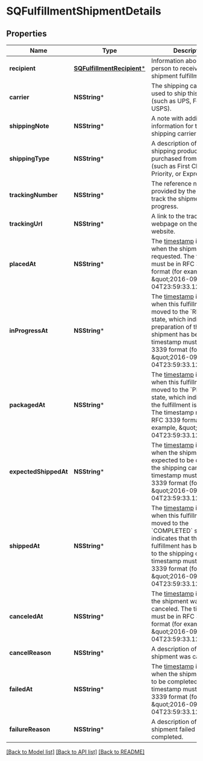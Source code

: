 # SQFulfillmentShipmentDetails

## Properties
Name | Type | Description | Notes
------------ | ------------- | ------------- | -------------
**recipient** | [**SQFulfillmentRecipient***](SQFulfillmentRecipient.md) | Information about the person to receive this shipment fulfillment. | [optional] 
**carrier** | **NSString*** | The shipping carrier being used to ship this fulfillment (such as UPS, FedEx, or USPS). | [optional] 
**shippingNote** | **NSString*** | A note with additional information for the shipping carrier. | [optional] 
**shippingType** | **NSString*** | A description of the type of shipping product purchased from the carrier (such as First Class, Priority, or Express). | [optional] 
**trackingNumber** | **NSString*** | The reference number provided by the carrier to track the shipment&#39;s progress. | [optional] 
**trackingUrl** | **NSString*** | A link to the tracking webpage on the carrier&#39;s website. | [optional] 
**placedAt** | **NSString*** | The [timestamp](https://developer.squareup.com/docs/build-basics/working-with-dates) indicating when the shipment was requested. The timestamp must be in RFC 3339 format (for example, \&quot;2016-09-04T23:59:33.123Z\&quot;). | [optional] 
**inProgressAt** | **NSString*** | The [timestamp](https://developer.squareup.com/docs/build-basics/working-with-dates) indicating when this fulfillment was moved to the &#x60;RESERVED&#x60; state, which  indicates that preparation of this shipment has begun. The timestamp must be in RFC 3339 format (for example, \&quot;2016-09-04T23:59:33.123Z\&quot;). | [optional] 
**packagedAt** | **NSString*** | The [timestamp](https://developer.squareup.com/docs/build-basics/working-with-dates) indicating when this fulfillment was moved to the &#x60;PREPARED&#x60; state, which indicates that the fulfillment is packaged. The timestamp must be in RFC 3339 format (for example, \&quot;2016-09-04T23:59:33.123Z\&quot;). | [optional] 
**expectedShippedAt** | **NSString*** | The [timestamp](https://developer.squareup.com/docs/build-basics/working-with-dates) indicating when the shipment is expected to be delivered to the shipping carrier. The timestamp must be in RFC 3339 format (for example, \&quot;2016-09-04T23:59:33.123Z\&quot;). | [optional] 
**shippedAt** | **NSString*** | The [timestamp](https://developer.squareup.com/docs/build-basics/working-with-dates) indicating when this fulfillment was moved to the &#x60;COMPLETED&#x60; state, which indicates that the fulfillment has been given to the shipping carrier. The timestamp must be in RFC 3339 format (for example, \&quot;2016-09-04T23:59:33.123Z\&quot;). | [optional] 
**canceledAt** | **NSString*** | The [timestamp](https://developer.squareup.com/docs/build-basics/working-with-dates) indicating the shipment was canceled. The timestamp must be in RFC 3339 format (for example, \&quot;2016-09-04T23:59:33.123Z\&quot;). | [optional] 
**cancelReason** | **NSString*** | A description of why the shipment was canceled. | [optional] 
**failedAt** | **NSString*** | The [timestamp](https://developer.squareup.com/docs/build-basics/working-with-dates) indicating when the shipment failed to be completed. The timestamp must be in RFC 3339 format (for example, \&quot;2016-09-04T23:59:33.123Z\&quot;). | [optional] 
**failureReason** | **NSString*** | A description of why the shipment failed to be completed. | [optional] 

[[Back to Model list]](../README.md#documentation-for-models) [[Back to API list]](../README.md#documentation-for-api-endpoints) [[Back to README]](../README.md)


